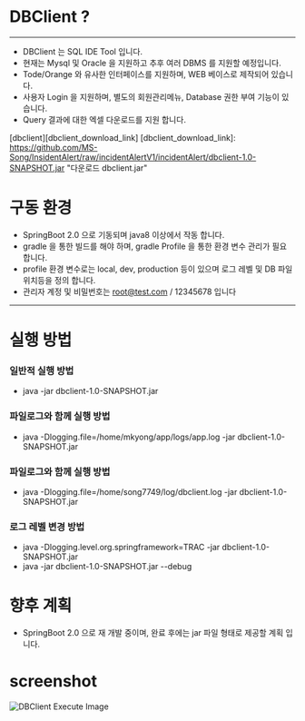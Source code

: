 # DBClient ? 
----
* DBClient 는 SQL IDE Tool 입니다.
* 현재는 Mysql 및 Oracle 을 지원하고 추후 여러 DBMS 를 지원할 예정입니다. 
* Tode/Orange 와 유사한 인터페이스를 지원하며, WEB 베이스로 제작되어 있습니다.
* 사용자 Login 을 지원하며, 별도의 회원관리메뉴, Database 권한 부여 기능이 있습니다.
* Query 결과에 대한 엑셀 다운로드를 지원 합니다.

[dbclient][dbclient_download_link]
[dbclient_download_link]: https://github.com/MS-Song/InsidentAlert/raw/incidentAlertV1/incidentAlert/dbclient-1.0-SNAPSHOT.jar "다운로드 dbclient.jar"



# 구동 환경 
* SpringBoot 2.0 으로 기동되며 java8 이상에서 작동 합니다.  
* gradle 을 통한 빌드를 해야 하며, gradle Profile 을 통한 환경 변수 관리가 필요 합니다.
* profile 환경 변수로는 local, dev, production 등이 있으며 로그 레벨 및 DB 파일 위치등을 정의 합니다. 
* 관리자 계정 및 비밀번호는 root@test.com / 12345678 입니다 

----

# 실행 방법
### 일반적 실행 방법
* java -jar dbclient-1.0-SNAPSHOT.jar

### 파일로그와 함께 실행 방법
* java -Dlogging.file=/home/mkyong/app/logs/app.log -jar dbclient-1.0-SNAPSHOT.jar

### 파일로그와 함께 실행 방법
* java -Dlogging.file=/home/song7749/log/dbclient.log -jar dbclient-1.0-SNAPSHOT.jar

### 로그 레벨 변경 방법
* java -Dlogging.level.org.springframework=TRAC -jar dbclient-1.0-SNAPSHOT.jar
* java -jar dbclient-1.0-SNAPSHOT.jar --debug

# 향후 계획
* SpringBoot 2.0 으로 재 개발 중이며, 완료 후에는 jar 파일 형태로 제공할 계획 입니다. 

# screenshot
![DBClient Execute Image](https://raw.githubusercontent.com/MS-Song/dbclient/master/dbclient_example_image.png "dbClient Screenshot")